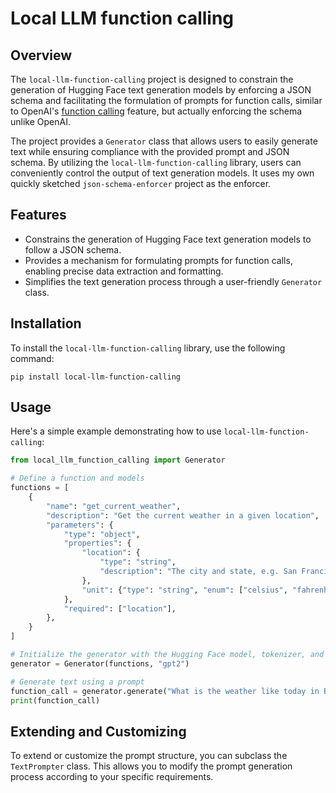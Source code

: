 # Local LLM function calling

## Overview

The `local-llm-function-calling` project is designed to constrain the generation of Hugging Face text generation models by enforcing a JSON schema and facilitating the formulation of prompts for function calls, similar to OpenAI's [function calling](https://openai.com/blog/function-calling-and-other-api-updates) feature, but actually enforcing the schema unlike OpenAI.

The project provides a `Generator` class that allows users to easily generate text while ensuring compliance with the provided prompt and JSON schema. By utilizing the `local-llm-function-calling` library, users can conveniently control the output of text generation models. It uses my own quickly sketched `json-schema-enforcer` project as the enforcer.

## Features

- Constrains the generation of Hugging Face text generation models to follow a JSON schema.
- Provides a mechanism for formulating prompts for function calls, enabling precise data extraction and formatting.
- Simplifies the text generation process through a user-friendly `Generator` class.

## Installation

To install the `local-llm-function-calling` library, use the following command:

```shell
pip install local-llm-function-calling
```

## Usage

Here's a simple example demonstrating how to use `local-llm-function-calling`:

```python
from local_llm_function_calling import Generator

# Define a function and models
functions = [
    {
        "name": "get_current_weather",
        "description": "Get the current weather in a given location",
        "parameters": {
            "type": "object",
            "properties": {
                "location": {
                    "type": "string",
                    "description": "The city and state, e.g. San Francisco, CA",
                },
                "unit": {"type": "string", "enum": ["celsius", "fahrenheit"]},
            },
            "required": ["location"],
        },
    }
]

# Initialize the generator with the Hugging Face model, tokenizer, and functions
generator = Generator(functions, "gpt2")

# Generate text using a prompt
function_call = generator.generate("What is the weather like today in Brooklyn?")
print(function_call)

```

## Extending and Customizing

To extend or customize the prompt structure, you can subclass the `TextPrompter` class. This allows you to modify the prompt generation process according to your specific requirements.
